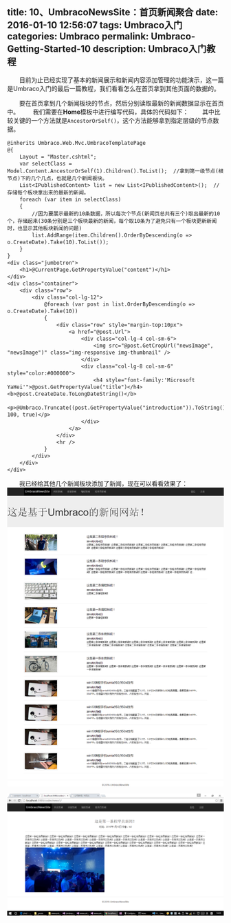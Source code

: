title: 10、UmbracoNewsSite：首页新闻聚合
date: 2016-01-10 12:56:07
tags: Umbraco入门
categories: Umbraco
permalink: Umbraco-Getting-Started-10
description: Umbraco入门教程
---
　　目前为止已经实现了基本的新闻展示和新闻内容添加管理的功能演示，这一篇是Umbraco入门的最后一篇教程，我们看看怎么在首页拿到其他页面的数据的。

　　要在首页拿到几个新闻板块的节点，然后分别读取最新的新闻数据显示在首页中。
　　我们需要在**Home**模板中进行编写代码，具体的代码如下：<!--more-->
　　其中比较关键的一个方法就是`AncestorOrSelf()`，这个方法能够拿到指定层级的节点数据。
```
@inherits Umbraco.Web.Mvc.UmbracoTemplatePage
@{
    Layout = "Master.cshtml";
    var selectClass = Model.Content.AncestorOrSelf(1).Children().ToList();  //拿到第一级节点(根节点)下的几个几点，也就是几个新闻板块。
    List<IPublishedContent> list = new List<IPublishedContent>();  //存储每个板块拿出来的最新的新闻。
    foreach (var item in selectClass)
    {
        //因为要展示最新的10条数据，所以每次个节点(新闻页总共有三个)取出最新的10个，存储起来(30条分别是三个板块最新的新闻，每个取10条为了避免只有一个板块更新新闻时，也显示其他板块新闻的问题)
        list.AddRange(item.Children().OrderByDescending(o => o.CreateDate).Take(10).ToList());
    }
}
<div class="jumbotron">
    <h1>@CurrentPage.GetPropertyValue("content")</h1>
</div>
<div class="container">
    <div class="row">
        <div class="col-lg-12">
            @foreach (var post in list.OrderByDescending(o => o.CreateDate).Take(10))
            {
                <div class="row" style="margin-top:10px">
                    <a href="@post.Url">
                        <div class="col-lg-4 col-sm-6">
                            <img src="@post.GetCropUrl("newsImage", "newsImage")" class="img-responsive img-thumbnail" />
                        </div>
                        <div class="col-lg-8 col-sm-6" style="color:#000000">
                            <h4 style="font-family:'Microsoft YaHei'">@post.GetPropertyValue("title")</h4><b>@post.CreateDate.ToLongDateString()</b>
                            <p>@Umbraco.Truncate((post.GetPropertyValue("introduction")).ToString(), 100, true)</p>
                        </div>
                    </a>
                </div>
                <hr />
            }
        </div>
    </div>
</div>
```

　　我已经给其他几个新闻板块添加了新闻，现在可以看看效果了：
![](/image/umbraco/backoffice58.png)

![](/image/umbraco/backoffice59.png)